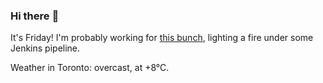 ### Hi there :wave:

It's Friday! I'm probably working for [this bunch](https://github.com/kohofinancial), lighting a fire under some Jenkins pipeline.

Weather in Toronto: overcast, at +8°C.
